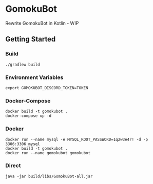 # GomokuBot

Rewrite GomokuBot in Kotlin - WIP

## Getting Started

### Build

```shell
./gradlew build
```

### Environment Variables
```shell
export GOMOKUBOT_DISCORD_TOKEN=TOKEN
```

### Docker-Compose

```shell
docker build -t gomokubot .
docker-compose up -d
```

### Docker

```shell
docker run --name mysql -e MYSQL_ROOT_PASSWORD=1q2w3e4r! -d -p 3306:3306 mysql
docker build -t gomokubot .
docker run --name gomokubot gomokubot
```

### Direct

```shell
java -jar build/libs/GomokuBot-all.jar
```
